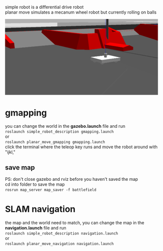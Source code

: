 simple robot is a differential drive robot  
planar move simulates a mecanum wheel robot but currently rolling on balls  

![alt text](https://github.com/JosefGst/new_simple_robot/blob/main/images/gazebo.png)

# gmapping
you can change the world in the **gazebo.launch** file and run  
`roslaunch simple_robot_description gmapping.launch`   
or  
`roslaunch planar_move_gmapping gmapping.launch`   
click the terminal where the teleop key runs and move the robot around with "ijkl,"

## save map
PS: don't close gazebo and rviz before you haven't saved the map  
cd into folder to save the map  
`rosrun map_server map_saver -f battlefield`

# SLAM navigation
the map and the world need to match, you can change the map in the **navigation.launch** file and run  
`roslaunch simple_robot_description navigation.launch`   
or   
`roslaunch planar_move_navigation navigation.launch`
